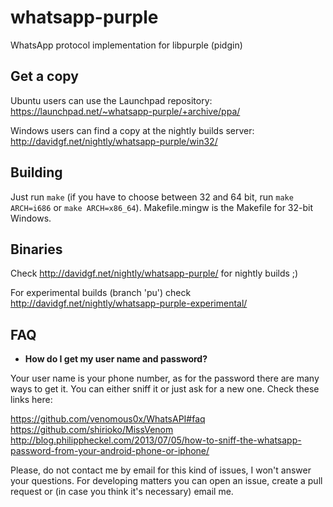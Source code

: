 whatsapp-purple
===============

WhatsApp protocol implementation for libpurple (pidgin)

Get a copy
----------

Ubuntu users can use the Launchpad repository:
https://launchpad.net/~whatsapp-purple/+archive/ppa/

Windows users can find a copy at the nightly builds server:
http://davidgf.net/nightly/whatsapp-purple/win32/

Building
--------

Just run `make` (if you have to choose between 32 and 64 bit, run `make
ARCH=i686` or `make ARCH=x86_64`). Makefile.mingw is the Makefile for 32-bit
Windows.

Binaries
--------

Check http://davidgf.net/nightly/whatsapp-purple/ for nightly builds ;)

For experimental builds (branch 'pu') check
http://davidgf.net/nightly/whatsapp-purple-experimental/

FAQ
---

* **How do I get my user name and password?**

Your user name is your phone number, as for the password there are many ways to
get it. You can either sniff it or just ask for a new one. Check these links
here:

https://github.com/venomous0x/WhatsAPI#faq
https://github.com/shirioko/MissVenom
http://blog.philippheckel.com/2013/07/05/how-to-sniff-the-whatsapp-password-from-your-android-phone-or-iphone/

Please, do not contact me by email for this kind of issues, I won't answer your
questions. For developing matters you can open an issue, create a pull request
or (in case you think it's necessary) email me.
